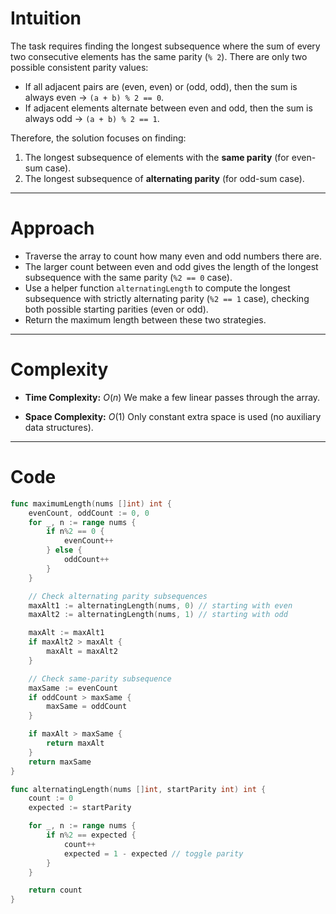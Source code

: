 # Intuition
The task requires finding the longest subsequence where the sum of every two consecutive elements has the same parity (`% 2`).
There are only two possible consistent parity values:

- If all adjacent pairs are (even, even) or (odd, odd), then the sum is always even → `(a + b) % 2 == 0`.
- If adjacent elements alternate between even and odd, then the sum is always odd → `(a + b) % 2 == 1`.

Therefore, the solution focuses on finding:
1. The longest subsequence of elements with the **same parity** (for even-sum case).
2. The longest subsequence of **alternating parity** (for odd-sum case).

---

# Approach
- Traverse the array to count how many even and odd numbers there are.
- The larger count between even and odd gives the length of the longest subsequence with the same parity (`%2 == 0` case).
- Use a helper function `alternatingLength` to compute the longest subsequence with strictly alternating parity (`%2 == 1` case), checking both possible starting parities (even or odd).
- Return the maximum length between these two strategies.

---

# Complexity
- **Time Complexity:** $O(n)$
  We make a few linear passes through the array.

- **Space Complexity:** $O(1)$
  Only constant extra space is used (no auxiliary data structures).

---

# Code
```go
func maximumLength(nums []int) int {
	evenCount, oddCount := 0, 0
	for _, n := range nums {
		if n%2 == 0 {
			evenCount++
		} else {
			oddCount++
		}
	}

	// Check alternating parity subsequences
	maxAlt1 := alternatingLength(nums, 0) // starting with even
	maxAlt2 := alternatingLength(nums, 1) // starting with odd

	maxAlt := maxAlt1
	if maxAlt2 > maxAlt {
		maxAlt = maxAlt2
	}

	// Check same-parity subsequence
	maxSame := evenCount
	if oddCount > maxSame {
		maxSame = oddCount
	}

	if maxAlt > maxSame {
		return maxAlt
	}
	return maxSame
}

func alternatingLength(nums []int, startParity int) int {
	count := 0
	expected := startParity

	for _, n := range nums {
		if n%2 == expected {
			count++
			expected = 1 - expected // toggle parity
		}
	}

	return count
}
